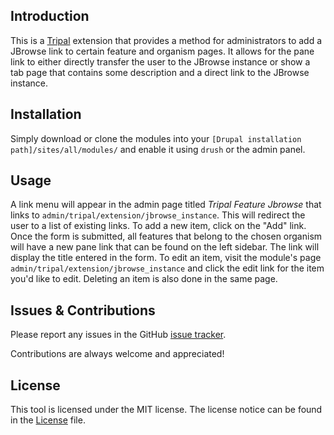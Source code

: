 ## Introduction
This is a [Tripal](https://github.com/tripal/tripal) extension that provides a method for administrators to add a JBrowse link to certain feature and organism pages. It allows for the pane link to either directly transfer the user to the JBrowse instance or show a tab page that contains some description and a direct link to the JBrowse instance.

## Installation
Simply download or clone the modules into your `[Drupal installation path]/sites/all/modules/` and enable it using `drush` or the admin panel.

## Usage
A link menu will appear in the admin page titled *Tripal Feature Jbrowse* that links to `admin/tripal/extension/jbrowse_instance`. This will redirect the user to a list of existing links. 
To add a new item, click on the "Add" link. Once the form is submitted, all features that belong to the chosen organism will have a new pane link that can be found on the left sidebar. The link will display the title entered in the form.
To edit an item, visit the module's page `admin/tripal/extension/jbrowse_instance` and click the edit link for the item you'd like to edit. Deleting an item is also done in the same page.

## Issues & Contributions
Please report any issues in the GitHub [issue tracker](https://github.com/statonlab/tripal_jbrowse_instance/issues).

Contributions are always welcome and appreciated!

## License
This tool is licensed under the MIT license. The license notice can be found in the [License](https://github.com/statonlab/tripal_jbrowse_instance/blob/master/License) file.
